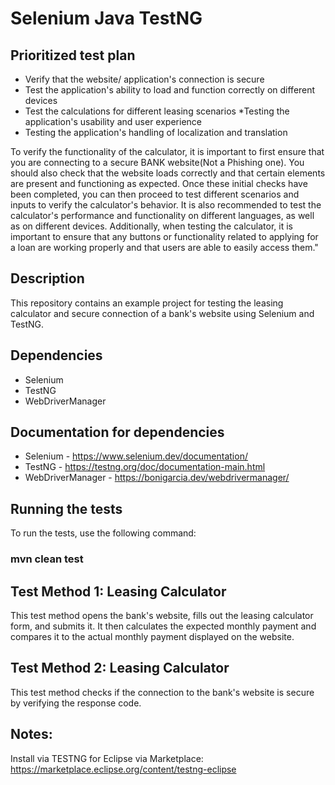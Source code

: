 # Selenium Java TestNG
## Prioritized test plan
* Verify that the website/ application's connection is secure
* Test the application's ability to load and function correctly on different devices
* Test the calculations for different leasing scenarios
*Testing the application's usability and user experience
* Testing the application's handling of localization and translation


To verify the functionality of the calculator, it is important to first ensure that you are connecting to a secure BANK website(Not a Phishing one). You should also check that the website loads correctly and that certain elements are present and functioning as expected. Once these initial checks have been completed, you can then proceed to test different scenarios and inputs to verify the calculator's behavior. It is also recommended to test the calculator's performance and functionality on different languages, as well as on different devices. Additionally, when testing the calculator, it is important to ensure that any buttons or functionality related to applying for a loan are working properly and that users are able to easily access them."

## Description

This repository contains an example project for testing the leasing calculator and secure connection of a bank's website using Selenium and TestNG.

## Dependencies
* Selenium
* TestNG
* WebDriverManager

## Documentation for dependencies
* Selenium - https://www.selenium.dev/documentation/
* TestNG - https://testng.org/doc/documentation-main.html
* WebDriverManager - https://bonigarcia.dev/webdrivermanager/

## Running the tests
To run the tests, use the following command:
### mvn clean test
## Test Method 1: Leasing Calculator
This test method opens the bank's website, fills out the leasing calculator form, and submits it. It then calculates the expected monthly payment and compares it to the actual monthly payment displayed on the website.
## Test Method 2: Leasing Calculator
This test method checks if the connection to the bank's website is secure by verifying the response code.

## Notes:
Install via TESTNG for Eclipse via Marketplace:
https://marketplace.eclipse.org/content/testng-eclipse
